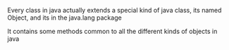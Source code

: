 Every class in java actually extends a special kind of java class, 
its named Object, and its in the java.lang package

It contains some methods common to all the different kinds of objects in java

